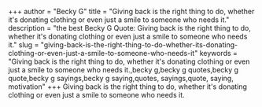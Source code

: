 +++
author = "Becky G"
title = "Giving back is the right thing to do, whether it's donating clothing or even just a smile to someone who needs it."
description = "the best Becky G Quote: Giving back is the right thing to do, whether it's donating clothing or even just a smile to someone who needs it."
slug = "giving-back-is-the-right-thing-to-do-whether-its-donating-clothing-or-even-just-a-smile-to-someone-who-needs-it"
keywords = "Giving back is the right thing to do, whether it's donating clothing or even just a smile to someone who needs it.,becky g,becky g quotes,becky g quote,becky g sayings,becky g saying,quotes, sayings,quote, saying, motivation"
+++
Giving back is the right thing to do, whether it's donating clothing or even just a smile to someone who needs it.
